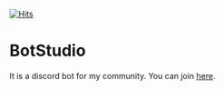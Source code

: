 [![Hits](https://hits.sh/github.com/tonimatasdev/botstudio.svg?view=today-total&label=Views)](https://hits.sh/github.com/tonimatasdev/botstudio/)
# BotStudio
It is a discord bot for my community. You can join [here](https://discord.gg/5u3Ujgc8hy).
